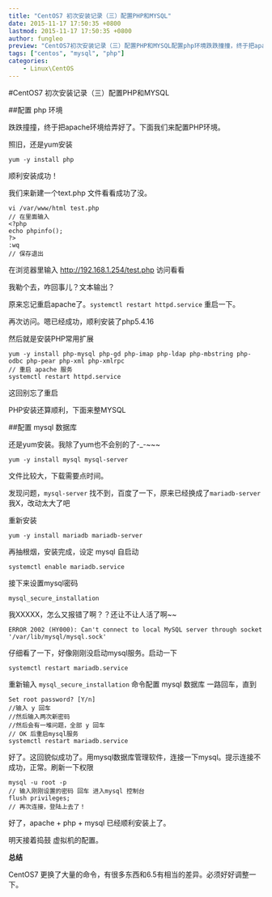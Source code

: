 ```yaml
---
title: "CentOS7 初次安装记录（三）配置PHP和MYSQL"
date: 2015-11-17 17:50:35 +0800
lastmod: 2015-11-17 17:50:35 +0800
author: fungleo
preview: "CentOS7初次安装记录（三）配置PHP和MYSQL配置php环境跌跌撞撞，终于把apache环境给弄好了。下面我们来配置PHP环境。照旧，还是yum安装yum-yinstallphp顺利安装成功！我们来新建一个text.php文件看看成功了没。vi/var/www/htmltest.php//在里面输入<?phpechophpinfo();?>:wq//保存"
tags: ["centos", "mysql", "php"]
categories:
    - Linux\CentOS
---
```


#CentOS7 初次安装记录（三）配置PHP和MYSQL

##配置 php 环境

跌跌撞撞，终于把apache环境给弄好了。下面我们来配置PHP环境。

照旧，还是yum安装

```language
yum -y install php
```
顺利安装成功！

我们来新建一个text.php 文件看看成功了没。

```language
vi /var/www/html test.php
// 在里面输入
<?php 
echo phpinfo();
?>
:wq
// 保存退出
```

在浏览器里输入 http://192.168.1.254/test.php 访问看看

我勒个去，咋回事儿？文本输出？

原来忘记重启apache了。`systemctl restart httpd.service` 重启一下。

再次访问。嗯已经成功，顺利安装了php5.4.16

然后就是安装PHP常用扩展

```language
yum -y install php-mysql php-gd php-imap php-ldap php-mbstring php-odbc php-pear php-xml php-xmlrpc
// 重启 apache 服务
systemctl restart httpd.service
```
这回别忘了重启

PHP安装还算顺利，下面来整MYSQL

##配置 mysql 数据库

还是yum安装。我除了yum也不会别的了-_-~~~

```language
yum -y install mysql mysql-server
```
文件比较大，下载需要点时间。

发现问题，`mysql-server` 找不到，百度了一下，原来已经换成了`mariadb-server` 我X，改动太大了吧

重新安装

```language
yum -y install mariadb mariadb-server
```
再抽根烟，安装完成，设定 mysql 自启动
```language
systemctl enable mariadb.service
```

接下来设置mysql密码

```language
mysql_secure_installation
```
我XXXXX，怎么又报错了啊？？还让不让人活了啊~~
```language
ERROR 2002 (HY000): Can't connect to local MySQL server through socket '/var/lib/mysql/mysql.sock'
```
仔细看了一下，好像刚刚没启动mysql服务。启动一下

```language
systemctl restart mariadb.service
```
重新输入 `mysql_secure_installation` 命令配置 mysql 数据库 一路回车，直到

```language
Set root password? [Y/n] 
//输入 y 回车
//然后输入两次新密码
//然后会有一堆问题，全部 y 回车
// OK 后重启mysql服务
systemctl restart mariadb.service
```

好了。这回貌似成功了。用mysql数据库管理软件，连接一下mysql。提示连接不成功，正常。刷新一下权限

```language
mysql -u root -p
// 输入刚刚设置的密码 回车 进入mysql 控制台
flush privileges;
// 再次连接，登陆上去了！
```
好了，apache + php + mysql 已经顺利安装上了。

明天接着捣鼓 虚拟机的配置。

**总结**

CentOS7 更换了大量的命令，有很多东西和6.5有相当的差异。必须好好调整一下。